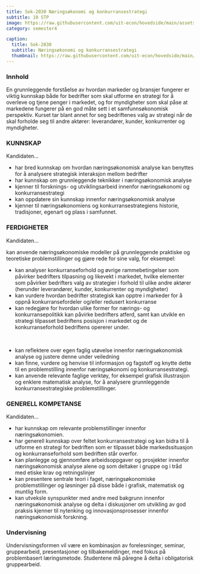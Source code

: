 ```yaml
---
title: Sok-2030 Næringsøkonomi og konkurransestrategi
subtitle: 10 STP
image: https://raw.githubusercontent.com/uit-econ/hovedside/main/assets/img/Sok-2030.jpg
category: semester4

caption:
  title: Sok-2030
  subtitle: Næringsøkonomi og konkurransestrategi
  thumbnail: https://raw.githubusercontent.com/uit-econ/hovedside/main/assets/img/Sok-2030.jpg
---
```


### Innhold
En grunnleggende forståelse av hvordan markeder og bransjer fungerer er viktig kunnskap både for bedrifter som skal utforme en strategi for å overleve og tjene penger i markedet, og for myndigheter som skal påse at markedene fungerer på en god måte sett i et samfunnsøkonomisk perspektiv. Kurset tar blant annet for seg bedriftenes valg av strategi når de skal forholde seg til andre aktører: leverandører, kunder, konkurrenter og myndigheter.

### KUNNSKAP

Kandidaten…

- har bred kunnskap om hvordan næringsøkonomisk analyse kan benyttes for å analysere strategisk interaksjon mellom bedrifter
- har kunnskap om grunnleggende teknikker i næringsøkonomisk analyse
- kjenner til forsknings- og utviklingsarbeid innenfor næringsøkonomi og konkurransestrategi
- kan oppdatere sin kunnskap innenfor næringsøkonomisk analyse
- kjenner til næringsøkonomiens og konkurransestrategiens historie, tradisjoner, egenart og plass i samfunnet.


### FERDIGHETER

Kandidaten...

kan anvende næringsøkonomiske modeller på grunnleggende praktiske og teoretiske problemstillinger og gjøre rede for sine valg, for eksempel:
- kan analyser konkurranseforhold og øvrige rammebetingelser som påvirker bedrifters tilpasning og likevekt i markedet, hvilke elementer som påvirker bedrifters   valg av strategier i forhold til ulike andre aktører (herunder leverandører, kunder, konkurrenter og myndigheter)
- kan vurdere hvordan bedrifter strategisk kan opptre i markeder for å oppnå konkurransefordeler og/eller redusert konkurranse
- kan redegjøre for hvordan ulike former for nærings- og konkurransepolitikk kan påvirke bedrifters atferd, samt kan utvikle en strategi tilpasset bedriftens       posisjon i markedet og de konkurranseforhold bedriftens opererer under.
</br> 
 
- kan reflektere over egen faglig utøvelse innenfor næringsøkonomisk analyse og justere denne under veiledning
- kan finne, vurdere og henvise til informasjon og fagstoff og knytte dette til en problemstilling innenfor næringsøkonomi og konkurransestrategi.
- kan anvende relevante faglige verktøy, for eksempel grafisk illustrasjon og enklere matematisk analyse, for å analysere grunnleggende konkurransestrategiske problemstillinger.


### GENERELL KOMPETANSE

Kandidaten...

- har kunnskap om relevante problemstillinger innenfor næringsøkonomien.
- har generell kunnskap over feltet konkurransestrategi og kan bidra til å utforme en strategi for bedriften som er tilpasset både markedssituasjon og konkurranseforhold som bedriften står overfor.
- kan planlegge og gjennomføre arbeidsoppgaver og prosjekter innenfor næringsøkonomisk analyse alene og som deltaker i gruppe og i tråd med etiske krav og retningslinjer
- kan presentere sentrale teori i faget, næringsøkonomiske problemstillinger og løsninger på disse både i grafisk, matematisk og muntlig form.
- kan utveksle synspunkter med andre med bakgrunn innenfor næringsøkonomisk analyse og delta i diskusjoner om utvikling av god praksis
kjenner til nytenking og innovasjonsprosesser innenfor næringsøkonomisk forskning.

### Undervisning
Undervisningsformen vil være en kombinasjon av forelesninger, seminar, gruppearbeid, presentasjoner og tilbakemeldinger, med fokus på problembasert læringsmetode. Studentene må påregne å delta i obligatorisk gruppearbeid.
